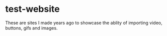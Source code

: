 # test-website
These are sites I made years ago to showcase the ablity of importing video, buttons, gifs and images.
